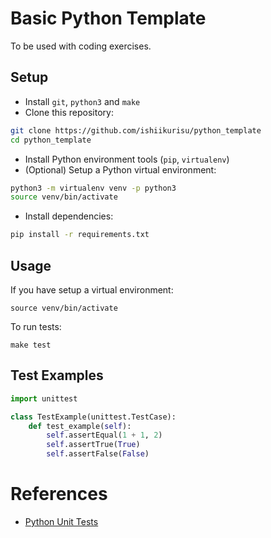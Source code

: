 # Basic Python Template

To be used with coding exercises.

## Setup

- Install `git`, `python3` and `make`
- Clone this repository:

``` sh
git clone https://github.com/ishiikurisu/python_template
cd python_template 
```

- Install Python environment tools (`pip`, `virtualenv`)
- (Optional) Setup a Python virtual environment:

``` sh
python3 -m virtualenv venv -p python3
source venv/bin/activate
```

- Install dependencies:

``` sh
pip install -r requirements.txt
```

## Usage

If you have setup a virtual environment:

```
source venv/bin/activate
```

To run tests:

```
make test
```

## Test Examples

``` python
import unittest

class TestExample(unittest.TestCase):
    def test_example(self):
        self.assertEqual(1 + 1, 2)
        self.assertTrue(True)
        self.assertFalse(False)

```

# References

- [Python Unit Tests](https://docs.python.org/3/library/unittest.html)

